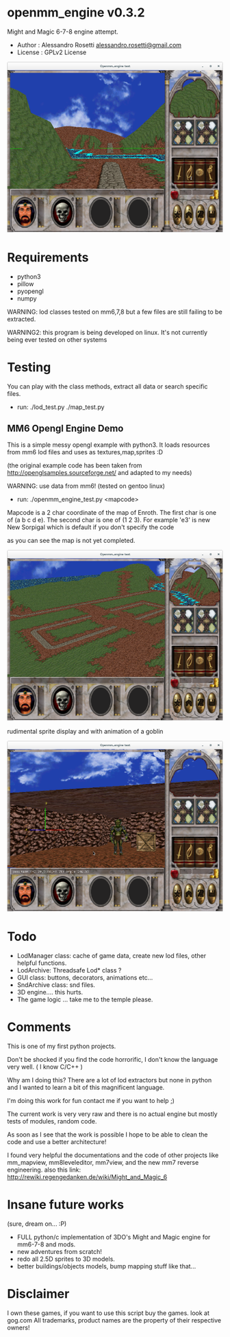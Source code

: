 openmm_engine v0.3.2
========

Might and Magic 6-7-8 engine attempt.

- Author   : Alessandro Rosetti alessandro.rosetti@gmail.com
- License  : GPLv2 License

![ScreenShot](/res/screen_road_to_castle_ironfist.png)

Requirements
========

- python3
- pillow
- pyopengl
- numpy


WARNING: lod classes tested on mm6,7,8 but a few files are still failing to be extracted.

WARNING2: this program is being developed on linux. It's not currently being ever tested on other systems

Testing
========
You can play with the class methods, extract all data or search specific files.
- run: ./lod_test.py
       ./map_test.py

MM6 Opengl Engine Demo
----------
This is a simple messy opengl example with python3. It loads resources from mm6 lod files
and uses as textures,map,sprites :D

(the original example code has been taken from http://openglsamples.sourceforge.net/ and adapted to my needs)

WARNING: use data from mm6! (tested on gentoo linux)
- run: ./openmm\_engine\_test.py \<mapcode\>

Mapcode is a 2 char coordinate of the map of Enroth.
The first char is one of (a b c d e). The second char is one of (1 2 3).
For example 'e3' is new New Sorpigal which is default if you don't specify the code

as you can see the map is not yet completed.

![ScreenShot](/res/new_sorpigal.png)

rudimental sprite display and with animation of a goblin

![ScreenShot](/res/screen_ui.png)

Todo 
========
- LodManager class: cache of game data, create new lod files, other helpful functions.
- LodArchive: Threadsafe Lod* class ?
- GUI class:  buttons, decorators, animations etc...
- SndArchive class: snd files.
- 3D engine.... this hurts.
- The game logic ... take me to the temple please.

Comments
========
This is one of my first python projects.

Don't be shocked if you find the code horrorific, I don't know the language very well. ( I know C/C++ )

Why am I doing this?
There are a lot of lod extractors but none in python and I wanted to learn a bit of this magnificent language.

I'm doing this work for fun contact me if you want to help ;)

The current work is very very raw and there is no actual engine but mostly tests of modules, random code.

As soon as I see that the work is possible I hope to be able to clean the code and use a better architecture!

I found very helpful the documentations and the code of other projects like mm_mapview, mm8leveleditor, mm7view, and the new mm7 reverse engineering.
also this link: http://rewiki.regengedanken.de/wiki/Might_and_Magic_6


Insane future works
========
(sure, dream on... :P)
- FULL python/c implementation of 3DO's Might and Magic engine for mm6-7-8 and mods.
- new adventures from scratch!
- redo all 2.5D sprites to 3D models.
- better buildings/objects models, bump mapping stuff like that...

Disclaimer
========
I own these games, if you want to use this script buy the games. look at gog.com
All trademarks, product names are the property of their respective owners!
